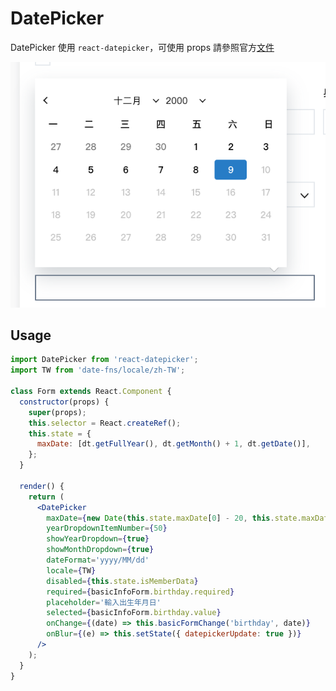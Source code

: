 # DatePicker

DatePicker 使用 `react-datepicker`，可使用 props 請參照官方[文件](https://www.npmjs.com/package/react-datepicker)

![date-picker](../images/date-picker.png)

## Usage
```jsx
import DatePicker from 'react-datepicker';
import TW from 'date-fns/locale/zh-TW';

class Form extends React.Component {
  constructor(props) {
    super(props);
    this.selector = React.createRef();
    this.state = {
      maxDate: [dt.getFullYear(), dt.getMonth() + 1, dt.getDate()],
    };
  }

  render() {
    return (
      <DatePicker
        maxDate={new Date(this.state.maxDate[0] - 20, this.state.maxDate[1], this.state.maxDate[2])}
        yearDropdownItemNumber={50}
        showYearDropdown={true}
        showMonthDropdown={true}
        dateFormat='yyyy/MM/dd'
        locale={TW}
        disabled={this.state.isMemberData}
        required={basicInfoForm.birthday.required}
        placeholder='輸入出生年月日'
        selected={basicInfoForm.birthday.value}
        onChange={(date) => this.basicFormChange('birthday', date)}
        onBlur={(e) => this.setState({ datepickerUpdate: true })}
      />
    );
  }
}

```
